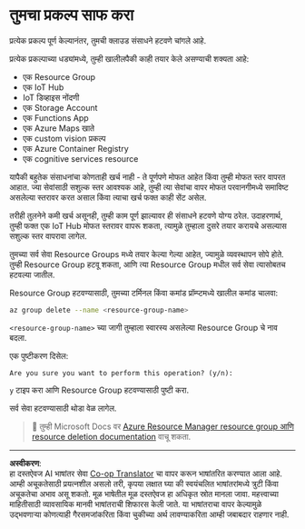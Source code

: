 <!--
CO_OP_TRANSLATOR_METADATA:
{
  "original_hash": "5a94fbab1ba737e9bd6cc6c64f114fa0",
  "translation_date": "2025-08-27T09:41:41+00:00",
  "source_file": "clean-up.md",
  "language_code": "mr"
}
-->
# तुमचा प्रकल्प साफ करा

प्रत्येक प्रकल्प पूर्ण केल्यानंतर, तुमची क्लाउड संसाधने हटवणे चांगले आहे.

प्रत्येक प्रकल्पाच्या धड्यांमध्ये, तुम्ही खालीलपैकी काही तयार केले असण्याची शक्यता आहे:

* एक Resource Group
* एक IoT Hub
* IoT डिव्हाइस नोंदणी
* एक Storage Account
* एक Functions App
* एक Azure Maps खाते
* एक custom vision प्रकल्प
* एक Azure Container Registry
* एक cognitive services resource

यापैकी बहुतेक संसाधनांचा कोणताही खर्च नाही - ते पूर्णपणे मोफत आहेत किंवा तुम्ही मोफत स्तर वापरत आहात. ज्या सेवांसाठी सशुल्क स्तर आवश्यक आहे, तुम्ही त्या सेवांचा वापर मोफत परवानगीमध्ये समाविष्ट असलेल्या स्तरावर करत असाल किंवा त्याचा खर्च फक्त काही सेंट असेल.

तरीही तुलनेने कमी खर्च असूनही, तुम्ही काम पूर्ण झाल्यावर ही संसाधने हटवणे योग्य ठरेल. उदाहरणार्थ, तुम्ही फक्त एक IoT Hub मोफत स्तरावर वापरू शकता, त्यामुळे तुम्हाला दुसरे तयार करायचे असल्यास सशुल्क स्तर वापरावा लागेल.

तुमच्या सर्व सेवा Resource Groups मध्ये तयार केल्या गेल्या आहेत, ज्यामुळे व्यवस्थापन सोपे होते. तुम्ही Resource Group हटवू शकता, आणि त्या Resource Group मधील सर्व सेवा त्यासोबतच हटवल्या जातील.

Resource Group हटवण्यासाठी, तुमच्या टर्मिनल किंवा कमांड प्रॉम्प्टमध्ये खालील कमांड चालवा:

```sh
az group delete --name <resource-group-name>
```

`<resource-group-name>` च्या जागी तुम्हाला स्वारस्य असलेल्या Resource Group चे नाव बदला.

एक पुष्टीकरण दिसेल:

```output
Are you sure you want to perform this operation? (y/n): 
```

`y` टाइप करा आणि Resource Group हटवण्यासाठी पुष्टी करा.

सर्व सेवा हटवण्यासाठी थोडा वेळ लागेल.

> 💁 तुम्ही Microsoft Docs वर [Azure Resource Manager resource group आणि resource deletion documentation](https://docs.microsoft.com/azure/azure-resource-manager/management/delete-resource-group?WT.mc_id=academic-17441-jabenn&tabs=azure-cli) वाचू शकता.

---

**अस्वीकरण**:  
हा दस्तऐवज AI भाषांतर सेवा [Co-op Translator](https://github.com/Azure/co-op-translator) चा वापर करून भाषांतरित करण्यात आला आहे. आम्ही अचूकतेसाठी प्रयत्नशील असलो तरी, कृपया लक्षात घ्या की स्वयंचलित भाषांतरांमध्ये त्रुटी किंवा अचूकतेचा अभाव असू शकतो. मूळ भाषेतील मूळ दस्तऐवज हा अधिकृत स्रोत मानला जावा. महत्त्वाच्या माहितीसाठी व्यावसायिक मानवी भाषांतराची शिफारस केली जाते. या भाषांतराचा वापर केल्यामुळे उद्भवणाऱ्या कोणत्याही गैरसमजांकरिता किंवा चुकीच्या अर्थ लावण्याकरिता आम्ही जबाबदार राहणार नाही.